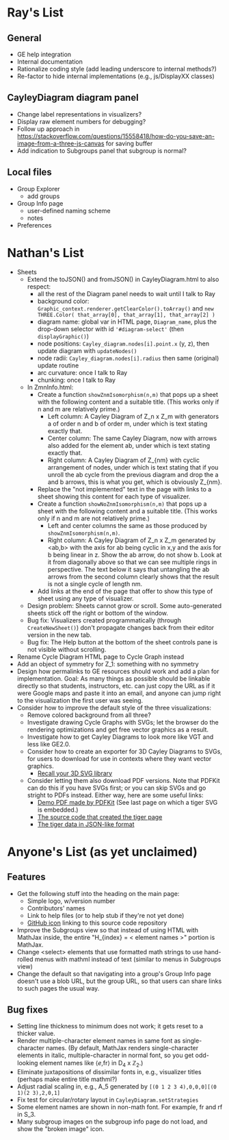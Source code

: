 
# Ray's List

## General

 * GE help integration
 * Internal documentation
 * Rationalize coding style (add leading underscore to internal methods?)
 * Re-factor to hide internal implementations (e.g., js/DisplayXX classes)

## CayleyDiagram diagram panel

 * Change label representations in visualizers?
 * Display raw element numbers for debugging?
 * Follow up approach in https://stackoverflow.com/questions/15558418/how-do-you-save-an-image-from-a-three-js-canvas for saving buffer
 * Add indication to Subgroups panel that subgroup is normal?

## Local files

 * Group Explorer
    * add groups
 * Group Info page
    * user-defined naming scheme
    * notes
 * Preferences

# Nathan's List

 * Sheets
    * Extend the toJSON() and fromJSON() in CayleyDiagram.html to also respect:
       * all the rest of the Diagram panel needs to wait until I talk to Ray
       * background color:
         `Graphic_context.renderer.getClearColor().toArray()` and
         `new THREE.Color( that_array[0], that_array[1], that_array[2] )`
       * diagram name: global var in HTML page, `Diagram_name`, plus the
         drop-down selector with id `'#diagram-select'` (then `displayGraphic()`)
       * node positions: `Cayley_diagram.nodes[i].point.x` (y, z), then update diagram with `updateNodes()`
       * node radii: `Cayley_diagram.nodes[i].radius` then same (original) update routine
       * arc curvature: once I talk to Ray
       * chunking: once I talk to Ray
    * In ZmnInfo.html:
       * Create a function `showZnmIsomorphism(n,m)` that pops up a sheet with the following
         content and a suitable title.  (This works only if n and m are relatively prime.)
          * Left column: A Cayley Diagram of Z_n x Z_m with generators a of order n and b of order m,
            under which is text stating exactly that.
          * Center column: The same Cayley Diagram, now with arrows also added for the element ab,
            under which is text stating exactly that.
          * Right column: A Cayley Diagram of Z_{nm} with cyclic arrangement of nodes, under which is
            text stating that if you unroll the ab cycle from the previous diagram and drop the a and b
            arrows, this is what you get, which is obviously Z_{nm}.
       * Replace the "not implemented" text in the page with links to a sheet showing this content
         for each type of visualizer.
       * Create a function `showNoZnmIsomorphism(n,m)` that pops up a sheet with the following
         content and a suitable title.  (This works only if n and m are not relatively prime.)
          * Left and center columns the same as those produced by `showZnmIsomorphism(n,m)`.
          * Right column: A Cayley Diagram of Z_n x Z_m generated by <ab,b> with the axis for ab being
            cyclic in x,y and the axis for b being linear in z.  Show the ab arrow, do not show b.
            Look at it from diagonally above so that we can see multiple rings in perspective.
            The text below it says that untangling the ab arrows from the second column clearly shows
            that the result is not a single cycle of length nm.
       * Add links at the end of the page that offer to show this type of sheet using any type of
         visualizer.
    * Design problem: Sheets cannot grow or scroll.  Some auto-generated sheets stick off the
      right or bottom of the window.
    * Bug fix: Visualizers created programmatically (through `CreateNewSheet()`) don't propagate
      changes back from their editor version in the new tab.
    * Bug fix: The Help button at the bottom of the sheet controls pane is not visible without
      scrolling.
 * Rename Cycle Diagram HTML page to Cycle Graph instead
 * Add an object of symmetry for Z_1: something with no symmetry
 * Design how permalinks to GE resources should work and add a plan for
   implementation.  Goal: As many things as possible should be linkable
   directly so that students, instructors, etc. can just copy the URL as if
   it were Google maps and paste it into an email, and anyone can jump right
   to the visualization the first user was seeing.
 * Consider how to improve the default style of the three visualizations:
    * Remove colored background from all three?
    * Investigate drawing Cycle Graphs with SVGs; let the browser do the
      rendering optimizations and get free vector graphics as a result.
    * Investigate how to get Cayley Diagrams to look more like VGT and less
      like GE2.0.
    * Consider how to create an exporter for 3D Cayley Diagrams to SVGs,
      for users to download for use in contexts where they want vector graphics.
       * [Recall your 3D SVG library](https://github.com/nathancarter/svg3d)
    * Consider letting them also download PDF versions.  Note that PDFKit can
      do this if you have SVGs first; or you can skip SVGs and go stright to
      PDFs instead.  Either way, here are some useful links:
       * [Demo PDF made by PDFKit](https://github.com/foliojs/pdfkit/blob/master/demo/out.pdf)
         (See last page on which a tiger SVG is embedded.)
       * [The source code that created the tiger page](https://github.com/foliojs/pdfkit/blob/83f5f7243172a017adcf6a7faa5547c55982c57b/demo/test.js#L48)
       * [The tiger data in JSON-like format](https://raw.githubusercontent.com/foliojs/pdfkit/master/demo/tiger.js)

# Anyone's List (as yet unclaimed)

## Features

 * Get the following stuff into the heading on the main page:
    * Simple logo, w/version number
    * Contributors' names
    * Link to help files (or to help stub if they're not yet done)
    * [GitHub icon](https://github.com/logos) linking to this
      source code repository
 * Improve the Subgroups view so that instead of using HTML with MathJax
   inside, the entire "H_{index} = < element names >" portion is MathJax.
 * Change &lt;select&gt; elements that use formatted math strings to use hand-rolled menus
   with mathml instead of text (similar to menus in Subgroups view)
 * Change the default so that navigating into a group's Group Info page doesn't use a
   blob URL, but the group URL, so that users can share links to such pages the usual way.

## Bug fixes
 * Setting line thickness to minimum does not work; it gets reset to a thicker value.
 * Render multiple-character element names in same font as single-character names. (By default, MathJax renders
   single-character elements in italic, multiple-character in normal font, so you get odd-looking element
   names like &#x27E8;<i>e</i>,fr&#x27E9; in D<sub>4</sub> x &Zopf;<sub>2</sub>.)
 * Eliminate juxtapositions of dissimilar fonts in, e.g., visualizer titles (perhaps make entire title mathml?)
 * Adjust radial scaling in, e.g., A_5 generated by `[(0 1 2 3 4),0,0,0][(0 1)(2 3),2,0,1]`
 * Fix test for circular/rotary layout in `CayleyDiagram.setStrategies`
 * Some element names are shown in non-math font.  For example, fr and rf in S_3.
 * Many subgroup images on the subgroup info page do not load, and show the "broken image" icon.
